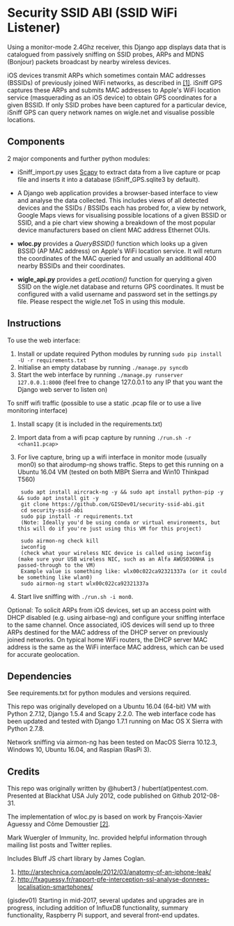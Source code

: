 Security SSID ABI (SSID WiFi Listener)
==========

Using a monitor-mode 2.4Ghz receiver, this Django app displays data that is catalogued from passively sniffing on SSID probes, ARPs and MDNS (Bonjour) packets broadcast by nearby wireless devices.

iOS devices transmit ARPs which sometimes contain MAC addresses (BSSIDs) of previously joined WiFi networks, as described in [[1]][ars]. iSniff GPS captures these ARPs and submits MAC addresses to Apple's WiFi location service (masquerading as an iOS device) to obtain GPS coordinates for a given BSSID. If only SSID probes have been captured for a particular device, iSniff GPS can query network names on wigle.net and visualise possible locations.

Components
----------

2 major components and further python modules:
* iSniff_import.py uses [Scapy](http://www.secdev.org/projects/scapy/) to extract data from a live capture or pcap file and inserts it into a database (iSniff_GPS.sqlite3 by default).

* A Django web application provides a browser-based interface to view and analyse the data collected. This includes views of all detected devices and the SSIDs / BSSIDs each has probed for, a view by network, Google Maps views for visualising possible locations of a given BSSID or SSID, and a pie chart view showing a breakdown of the most popular device manufacturers based on client MAC address Ethernet OUIs.

* __wloc.py__ provides a _QueryBSSID()_ function which looks up a given BSSID (AP MAC address) on Apple's WiFi location service. It will return the coordinates of the MAC queried for and usually an additional 400 nearby BSSIDs and their coordinates.

* __wigle_api.py__ provides a _getLocation()_ function for querying a given SSID on the wigle.net database and returns GPS coordinates. It must be configured with a valid username and password set in the settings.py file. Please respect the wigle.net ToS in using this module.

Instructions
------------

To use the web interface:

1. Install or update required Python modules by running `sudo pip install -U -r requirements.txt`
2. Initialise an empty database by running `./manage.py syncdb`
3. Start the web interface by running `./manage.py runserver 127.0.0.1:8000` (feel free to change 127.0.0.1 to any  IP that you want the Django web server to listen on)

To sniff wifi traffic (possible to use a static .pcap file or to use a live monitoring interface)

1. Install scapy (it is included in the requirements.txt)
2. Import data from a wifi pcap capture by running `./run.sh -r <chan11.pcap>`
3. For live capture, bring up a wifi interface in monitor mode (usually mon0) so that airodump-ng shows traffic.
    Steps to get this running on a Ubuntu 16.04 VM (tested on both MBPt Sierra and Win10 Thinkpad T560)

        sudo apt install aircrack-ng -y && sudo apt install python-pip -y && sudo apt install git -y
        git clone https://github.com/GISDev01/security-ssid-abi.git
        cd security-ssid-abi
        sudo pip install -r requirements.txt
        (Note: Ideally you'd be using conda or virtual environments, but this will do if you're just using this VM for this project)

        sudo airmon-ng check kill
        iwconfig
        (check what your wireless NIC device is called using iwconfig (make sure your USB wireless NIC, such as an Alfa AWUS036NHA is passed-through to the VM)
        Example value is something like: wlx00c022ca92321337a (or it could be something like wlan0)
        sudo airmon-ng start wlx00c022ca92321337a

4. Start live sniffing with `./run.sh -i mon0`. 


Optional: To solicit ARPs from iOS devices, set up an access point with DHCP disabled (e.g. using airbase-ng) and configure your sniffing interface to the same channel. Once associated, iOS devices will send up to three ARPs destined for the MAC address of the DHCP server on previously joined networks. On typical home WiFi routers, the DHCP server MAC address is the same as the WiFi interface MAC address, which can be used for accurate geolocation.

Dependencies
------------

See requirements.txt for python modules and versions required.

This repo was originally developed on a Ubuntu 16.04 (64-bit) VM with Python 2.7.12, Django 1.5.4 and Scapy 2.2.0.
The web interface code has been updated and tested with Django 1.7.1 running on Mac OS X Sierra with Python 2.7.8.

Network sniffing via airmon-ng has been tested on MacOS Sierra 10.12.3, Windows 10, Ubuntu 16.04, and Raspian (RasPi 3).

Credits
-------
This repo was originally written by @hubert3 / hubert(at)pentest.com. Presented at Blackhat USA July 2012, code published on Github 2012-08-31.

The implementation of wloc.py is based on work by François-Xavier Aguessy and Côme Demoustier [[2]][paper].

Mark Wuergler of Immunity, Inc. provided helpful information through mailing list posts and Twitter replies.

Includes Bluff JS chart library by James Coglan.

1. http://arstechnica.com/apple/2012/03/anatomy-of-an-iphone-leak/
2. http://fxaguessy.fr/rapport-pfe-interception-ssl-analyse-donnees-localisation-smartphones/

[ars]: http://arstechnica.com/apple/2012/03/anatomy-of-an-iphone-leak/
[paper]: http://fxaguessy.fr/rapport-pfe-interception-ssl-analyse-donnees-localisation-smartphones/

(gisdev01) Starting in mid-2017, several updates and upgrades are in progress, including addition of InfluxDB functionality, summary functionality, Raspberry Pi support, and several front-end updates.
